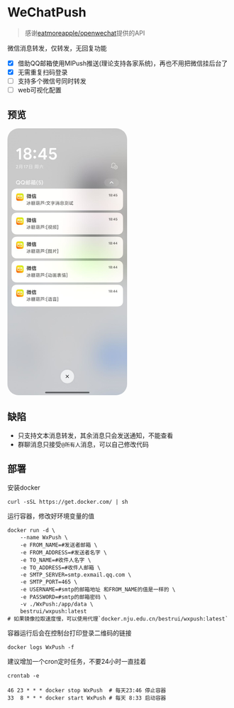 # WeChatPush

> 感谢[eatmoreapple/openwechat](https://github.com/eatmoreapple/openwechat)提供的API  

微信消息转发，仅转发，无回复功能
- [x] 借助QQ邮箱使用MIPush推送(理论支持各家系统)，再也不用把微信挂后台了
- [x] 无需重复扫码登录
- [ ] 支持多个微信号同时转发
- [ ] web可视化配置
## 预览
<img src="./preview.jpg" height="600" style=" border-radius: 25px;"/>

## 缺陷
- 只支持文本消息转发，其余消息只会发送通知，不能查看
- 群聊消息只接受`@所有人`消息，可以自己修改代码
## 部署
安装docker
```
curl -sSL https://get.docker.com/ | sh
```
运行容器，修改好环境变量的值
```
docker run -d \
	--name WxPush \
	-e FROM_NAME=#发送者邮箱 \
	-e FROM_ADDRESS=#发送者名字 \
	-e TO_NAME=#收件人名字 \
	-e TO_ADDRESS=#收件人邮箱 \
	-e SMTP_SERVER=smtp.exmail.qq.com \
	-e SMTP_PORT=465 \
	-e USERNAME=#smtp的邮箱地址 和FROM_NAME的值是一样的 \
	-e PASSWORD=#smtp的邮箱密码 \
	-v ./WxPush:/app/data \
	bestrui/wxpush:latest
# 如果镜像拉取速度慢，可以使用代理`docker.nju.edu.cn/bestrui/wxpush:latest`
```
容器运行后会在控制台打印登录二维码的链接
```
docker logs WxPush -f
```
建议增加一个cron定时任务，不要24小时一直挂着
```
crontab -e

46 23 * * * docker stop WxPush  # 每天23:46 停止容器
33  8 * * * docker start WxPush # 每天 8:33 启动容器
```
